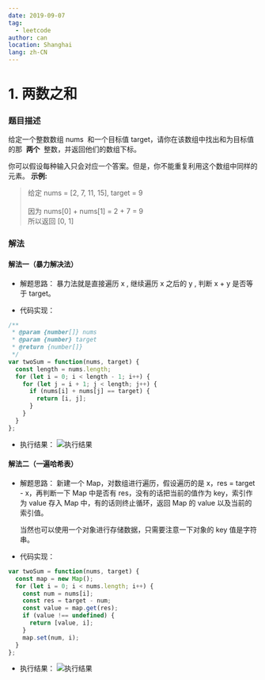 ```yaml
---
date: 2019-09-07
tag:
  - leetcode
author: can
location: Shanghai
lang: zh-CN
---
```


# 1. 两数之和

### 题目描述

给定一个整数数组 nums  和一个目标值 target，请你在该数组中找出和为目标值的那  **两个**  整数，并返回他们的数组下标。

你可以假设每种输入只会对应一个答案。但是，你不能重复利用这个数组中同样的元素。
**示例:**

> 给定 nums = [2, 7, 11, 15], target = 9 <br/><br/> 因为 nums[0] + nums[1] = 2 + 7 = 9 <br/> 所以返回 [0, 1]

### 解法

#### 解法一（暴力解决法）

- 解题思路：
  暴力法就是直接遍历 x , 继续遍历 x 之后的 y , 判断 x + y 是否等于 target。

- 代码实现：

```js
/**
 * @param {number[]} nums
 * @param {number} target
 * @return {number[]}
 */
var twoSum = function(nums, target) {
  const length = nums.length;
  for (let i = 0; i < length - 1; i++) {
    for (let j = i + 1; j < length; j++) {
      if (nums[i] + nums[j] == target) {
        return [i, j];
      }
    }
  }
};
```

- 执行结果：
  ![执行结果](https://raw.githubusercontent.com/volcanoliuc/vue-blog/images/images20190907140754.png)

#### 解法二（一遍哈希表）
- 解题思路：
  新建一个 Map，对数组进行遍历，假设遍历的是 x，res = target - x，再判断一下 Map 中是否有 res，没有的话把当前的值作为 key，索引作为 value 存入 Map 中，有的话则终止循环，返回 Map 的 value 以及当前的索引值。

  当然也可以使用一个对象进行存储数据，只需要注意一下对象的 key 值是字符串。

- 代码实现：

```js
var twoSum = function(nums, target) {
  const map = new Map();
  for (let i = 0; i < nums.length; i++) {
    const num = nums[i];
    const res = target - num;
    const value = map.get(res);
    if (value !== undefined) {
      return [value, i];
    }
    map.set(num, i);
  }
};
```
- 执行结果：
  ![执行结果](https://raw.githubusercontent.com/volcanoliuc/vue-blog/images/images20190908095621.png)